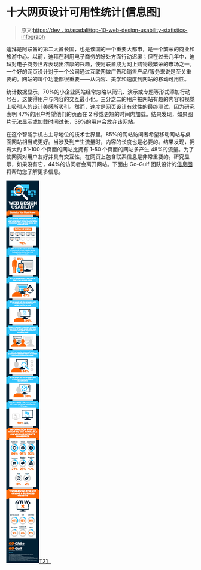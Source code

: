 # 十大网页设计可用性统计[信息图]

> 原文:[https://dev . to/asadali/top-10-web-design-usability-statistics-infograph](https://dev.to/asadali/top-10-web-design-usability-statistics-infographic)

迪拜是阿联酋的第二大酋长国，也是该国的一个重要大都市，是一个繁荣的商业和旅游中心。以前，迪拜在利用电子商务的好处方面行动迟缓；但在过去几年中，迪拜对电子商务世界表现出浓厚的兴趣，使阿联酋成为网上购物最繁荣的市场之一。一个好的网页设计对于一个公司通过互联网做广告和销售产品/服务来说是至关重要的。网站的每个功能都很重要——从内容、美学和速度到网站的移动可用性。

统计数据显示，70%的小企业网站经常忽略以简讯、演示或专题等形式添加行动号召。这使得用户与内容的交互最小化。三分之二的用户被网站有趣的内容和视觉上吸引人的设计美感所吸引。然而，速度是网页设计有效性的最终测试，因为研究表明 47%的用户希望他们的页面在 2 秒或更短的时间内加载。结果发现，如果图片无法显示或加载时间过长，39%的用户会放弃该网站。

在这个智能手机占主导地位的技术世界里，85%的网站访问者希望移动网站与桌面网站相当或更好。当涉及到产生流量时，内容的长度也是必要的。结果发现，拥有大约 51-100 个页面的网站比拥有 1-50 个页面的网站多产生 48%的流量。为了使网页对用户友好并具有交互性，在网页上包含联系信息是非常重要的。研究显示，如果没有它，44%的访问者会离开网站。下面由 Go-Gulf 团队设计的[信息图](http://www.go-gulf.ae/blog/web-design-usability/)将帮助您了解更多信息。

[![Web Design Usability infographic](img/aef78dd88d3dffbcc1c5ef5d1e211e5e.png "web design usability")T2】](https://res.cloudinary.com/practicaldev/image/fetch/s--fUwWw9L5--/c_limit%2Cf_auto%2Cfl_progressive%2Cq_auto%2Cw_880/http://www.go-gulf.ae/wp-content/uploads/2016/06/web-design-usability.png)